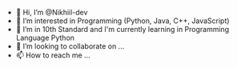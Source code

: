 - 👋 Hi, I’m @Nikhiil-dev
- 👀 I’m interested in Programming (Python, Java, C++, JavaScript)
- 🌱 I’m in 10th Standard and I'm currently learning in Programming Language Python
- 💞️ I’m looking to collaborate on ...
- 📫 How to reach me ...

<!---
Nikhiil-dev/Nikhiil-dev is a ✨ special ✨ repository because its `README.md` (this file) appears on your GitHub profile.
You can click the Preview link to take a look at your changes.
--->
